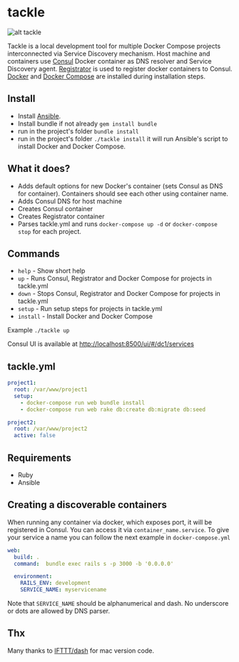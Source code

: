 # tackle

![alt tackle](https://upload.wikimedia.org/wikipedia/commons/thumb/3/37/Block-and-tackle-in-use.svg/200px-Block-and-tackle-in-use.svg.png)

Tackle is a local development tool for multiple Docker Compose projects interconnected via Service Discovery mechanism.
Host machine and containers use [Consul](https://hub.docker.com/r/progrium/consul/) Docker container as DNS resolver and Service Discovery agent. 
[Registrator](https://github.com/gliderlabs/registrator) is used to register docker containers to Consul.
[Docker](https://docs.docker.com/engine/installation/linux/ubuntulinux/) and [Docker Compose](https://docs.docker.com/compose/install/) are installed during installation steps.

## Install
- Install [Ansible](http://docs.ansible.com/ansible/intro_installation.html).
- Install bundle if not already `gem install bundle`
- run in the project's folder `bundle install`
- run in the project's folder `./tackle install` it will run Ansible's script to install Docker and Docker Compose.

## What it does?
- Adds default options for new Docker's container (sets Consul as DNS for container). Containers should see each other using container name.
- Adds Consul DNS for host machine
- Creates Consul container
- Creates Registrator container
- Parses tackle.yml and runs `docker-compose up -d` or `docker-compose stop` for each project.

## Commands
- `help` - Show short help
- `up` - Runs Consul, Registrator and Docker Compose for projects in tackle.yml
- `down` - Stops Consul, Registrator and Docker Compose for projects in tackle.yml
- `setup` - Run setup steps for projects in tackle.yml
- `install` - Install Docker and Docker Compose

Example `./tackle up`

Consul UI is available at [http://localhost:8500/ui/#/dc1/services](http://localhost:8500/ui/#/dc1/services)

## tackle.yml
```yml
project1:
  root: /var/www/project1
  setup:
    - docker-compose run web bundle install
    - docker-compose run web rake db:create db:migrate db:seed

project2:
  root: /var/www/project2
  active: false
```

## Requirements
- Ruby
- Ansible

## Creating a discoverable containers
When running any container via docker, which exposes port, it will be registered in Consul.
You can access it via `container_name.service`.
To give your service a name you can follow the next example in `docker-compose.yml`

```yml
web:
  build: .
  command:  bundle exec rails s -p 3000 -b '0.0.0.0'

  environment:
    RAILS_ENV: development
    SERVICE_NAME: myservicename
```

Note that `SERVICE_NAME` should be alphanumerical and dash. No underscore or dots are allowed by DNS parser.

## Thx
Many thanks to [IFTTT/dash](https://github.com/IFTTT/dash) for mac version code.